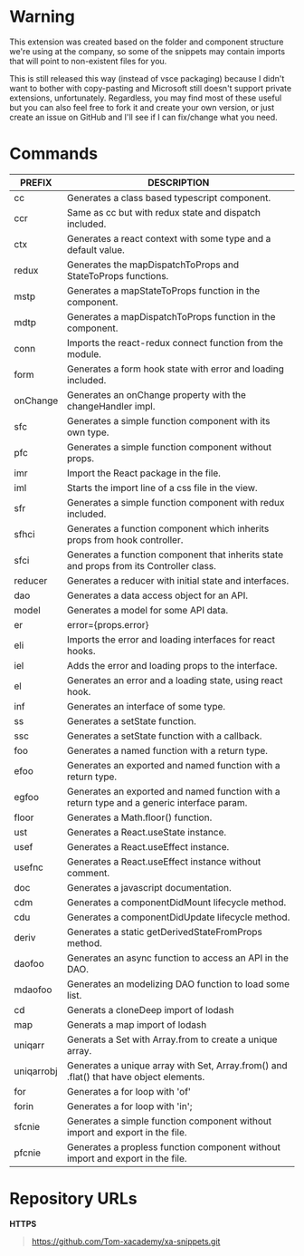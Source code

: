 # Warning

This extension was created based on the folder and component structure we're using
at the company, so some of the snippets may contain imports that will point
to non-existent files for you.

This is still released this way (instead of vsce packaging) because I didn't want to bother with copy-pasting and Microsoft still doesn't support private extensions, unfortunately. Regardless, you may find most of these useful but you can also feel free to fork it and create your own version, or just create an issue on GitHub and I'll see if I can fix/change what you need.

# Commands

| PREFIX     | DESCRIPTION                                                                                |
| ---------- | ------------------------------------------------------------------------------------------ |
| cc         | Generates a class based typescript component.                                              |
| ccr        | Same as cc but with redux state and dispatch included.                                     |
| ctx        | Generates a react context with some type and a default value.                              |
| redux      | Generates the mapDispatchToProps and StateToProps functions.                               |
| mstp       | Generates a mapStateToProps function in the component.                                     |
| mdtp       | Generates a mapDispatchToProps function in the component.                                  |
| conn       | Imports the react-redux connect function from the module.                                  |
| form       | Generates a form hook state with error and loading included.                               |
| onChange   | Generates an onChange property with the changeHandler impl.                                |
| sfc        | Generates a simple function component with its own type.                                   |
| pfc        | Generates a simple function component without props.                                       |
| imr        | Import the React package in the file.                                                      |
| iml        | Starts the import line of a css file in the view.                                          |
| sfr        | Generates a simple function component with redux included.                                 |
| sfhci      | Generates a function component which inherits props from hook controller.                  |
| sfci       | Generates a function component that inherits state and props from its Controller class.    |
| reducer    | Generates a reducer with initial state and interfaces.                                     |
| dao        | Generates a data access object for an API.                                                 |
| model      | Generates a model for some API data.                                                       |
| er         | error={props.error}                                                                        |
| eli        | Imports the error and loading interfaces for react hooks.                                  |
| iel        | Adds the error and loading props to the interface.                                         |
| el         | Generates an error and a loading state, using react hook.                                  |
| inf        | Generates an interface of some type.                                                       |
| ss         | Generates a setState function.                                                             |
| ssc        | Generates a setState function with a callback.                                             |
| foo        | Generates a named function with a return type.                                             |
| efoo       | Generates an exported and named function with a return type.                               |
| egfoo      | Generates an exported and named function with a return type and a generic interface param. |
| floor      | Generates a Math.floor() function.                                                         |
| ust        | Generates a React.useState instance.                                                       |
| usef       | Generates a React.useEffect instance.                                                      |
| usefnc     | Generates a React.useEffect instance without comment.                                      |
| doc        | Generates a javascript documentation.                                                      |
| cdm        | Generates a componentDidMount lifecycle method.                                            |
| cdu        | Generates a componentDidUpdate lifecycle method.                                           |
| deriv      | Generates a static getDerivedStateFromProps method.                                        |
| daofoo     | Generates an async function to access an API in the DAO.                                   |
| mdaofoo    | Generates an modelizing DAO function to load some list.                                    |
| cd         | Generats a cloneDeep import of lodash                                                      |
| map        | Generats a map import of lodash                                                            |
| uniqarr    | Generats a Set with Array.from to create a unique array.                                   |
| uniqarrobj | Generates a unique array with Set, Array.from() and .flat() that have object elements.     |
| for        | Generates a for loop with 'of'                                                             |
| forin      | Generates a for loop with 'in';                                                            |
| sfcnie     | Generates a simple function component without import and export in the file.               |
| pfcnie     | Generates a propless function component without import and export in the file.             |

# Repository URLs

**HTTPS**

> https://github.com/Tom-xacademy/xa-snippets.git
